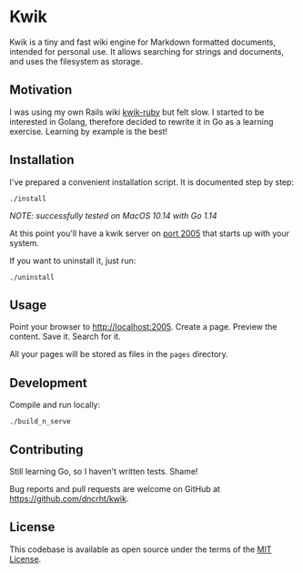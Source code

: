 # Kwik

Kwik is a tiny and fast wiki engine for Markdown formatted documents, intended for personal use. It allows searching for strings and documents, and uses the filesystem as storage.

## Motivation

I was using my own Rails wiki [kwik-ruby](https://github.com/dncrht/kwik-ruby) but felt slow. I started to be interested in Golang, therefore decided to rewrite it in Go as a learning exercise. Learning by example is the best!

## Installation

I've prepared a convenient installation script. It is documented step by step:

    ./install

_NOTE: successfully tested on MacOS 10.14 with Go 1.14_

At this point you'll have a kwik server on [port 2005](http://localhost:2005) that starts up with your system.

If you want to uninstall it, just run:

    ./uninstall

## Usage

Point your browser to [http://localhost:2005](http://localhost:2005). Create a page. Preview the content. Save it. Search for it.

All your pages will be stored as files in the `pages` directory.

## Development

Compile and run locally:

    ./build_n_serve

## Contributing

Still learning Go, so I haven't written tests. Shame!

Bug reports and pull requests are welcome on GitHub at https://github.com/dncrht/kwik.

## License

This codebase is available as open source under the terms of the [MIT License](https://opensource.org/licenses/MIT).
